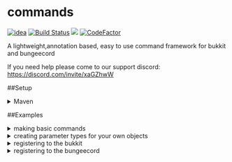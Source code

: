 # commands
[![idea](https://www.elegantobjects.org/intellij-idea.svg)](https://www.jetbrains.com/idea/)
[![Build Status](https://travis-ci.com/ShiryuDev/commands.svg?branch=master)](https://travis-ci.com/ShiryuDev/commands)
[![](https://jitpack.io/v/ShiryuDev/commands.svg)](https://jitpack.io/#ShiryuDev/commands)
[![CodeFactor](https://www.codefactor.io/repository/github/shiryudev/commands/badge)](https://www.codefactor.io/repository/github/shiryudev/commands)

A lightweight,annotation based, easy to use command framework for bukkit and bungeecord
 
If you need help please come to our support discord: 
https://discord.com/invite/xaGZhwW

##Setup

<details>
  <summary>Maven</summary>
  
  ```maven
    <repositories>
        <repository>
            <id>jitpack.io</id>
            <url>https://jitpack.io</url>
        </repository>
    </repositories>

    <dependencies>
        ## for bukkit projects
        <dependency>
            <groupId>com.github.ShiryuDev.commands</groupId>
            <artifactId>bukkit</artifactId>
            <version>1.4.0</version>
        </dependency>
        
        ## for bungeecord projects
        <dependency>
            <groupId>com.github.ShiryuDev.commands</groupId>
            <artifactId>bungee</artifactId>
            <version>1.4.0</version>
        </dependency>
    </dependencies>
     
 ```
</details>

##Examples

<details>
 <summary> making basic commands </summary>
 
 ```java
    public class Example implements CommandHandler {

        @Command(names = {"mycommand", "mycommand help"}, permission = "mycommand.help")
        public void myCommand(@NotNull final CommandSender sender){
            sender.sendMessage("test");
        }

        @Command(names = {"mycommand withparameter"}, permission = "mycommand.withparameter")
        public void myCommandParameter(@Parameter(name = "player") @NotNull final Player player){
            player.sendMessage("player");
        }
    } 
 ```
</details>

<details>
 <summary> creating parameter types for your own objects </summary>
 
 ```java
   public class SapphireRankParameterType implements ParameterType<SapphireRank> {

       @NotNull
       @Override
       public SapphireRank transform(@NotNull final SimpleSender sender, @NotNull final String value) {
           final SapphireRank rank = Sapphire.getInstance()
                   .getManagerHandler()
                   .getManager(RankManager.class)
                   .findRank(value)
                   .orElse(null);

           if (rank == null){
               sender.sendMessage(String.format(CommandLocale.NOT_FOUND, value));

               return null;
           }

           return rank;
       }

       @Override
       @NotNull
       public List<String> tabComplete(@NotNull final SimpleSender sender, @NotNull final Set<String> set, @NotNull final String value) {
           return Sapphire.getInstance()
                   .getManagerHandler()
                   .getManager(RankManager.class)
                   .getRANKS()
                   .stream()
                   .filter(rank -> StringUtils.startsWithIgnoreCase(value, rank.getName()))
                   .map(SapphireRank::getName)
                   .collect(Collectors.toList());
       }
   } 
 ```
 
</details>

<details>
 <summary> registering to the bukkit </summary>
 
 ```java
   public class ExamplePlugin extends JavaPlugin {

      @Override
      public void onEnable(){
          final BukkitCommandManager commandManager = new BukkitCommandManager();
          
          commandManager.handle(this);
          commandManager.registerCommand(new Commands());
      }
   }

 ```
 
 </details>
 
 <details>
 <summary> registering to the bungeecord </summary>
 
 ```java
    public class ExamplePlugin extends Plugin {

        @Override
        public void onEnable() {
            final BungeeCommandManager commandManager = new BungeeCommandManager();

            commandManager.handle(this);
            commandManager.registerCommand(new Commands());
        }
    }

 ```
 </details>



